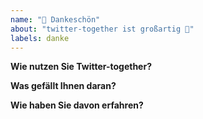 ```yaml
---
name: "💝 Dankeschön"
about: "twitter-together ist großartig 🙌"
labels: danke
---
```


<!-- Please replace all placeholders such as this below -->

**Wie nutzen Sie Twitter-together?**

<!-- I’d love to know how you use twitter-together, to better understand people’s use cases -->

**Was gefällt Ihnen daran?**

<!-- Thanks for the kind words 🤗 -->

**Wie haben Sie davon erfahren?**

<!-- Just curious -->

